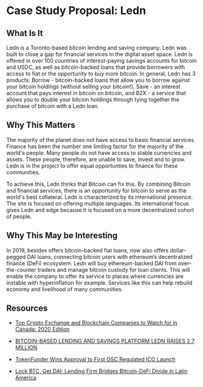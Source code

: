 # Case Study Proposal: Ledn

## What Is It

Ledn is a Toronto-based bitcoin lending and saving company. Ledn was built to close a gap for financial services in the digital asset space. Ledn is offered in over 100 countries of interest-paying savings accounts for bitcoin and USDC, as well as bitcoin-backed loans that provide borrowers with access to fiat or the opportunity to buy more bitcoin. In general, Ledn has 3 products: Borrow - bitcoin-backed loans that allow you to borrow against your bitcoin holdings (without selling your bitcoin!), Save - an interest account that pays interest in bitcoin on bitcoin, and B2X - a service that allows you to double your bitcoin holdings through tying together the purchase of bitcoin with a Ledn loan. 

## Why This Matters

The majority of the planet does not have access to basic financial services. Finance has been the number one limiting factor for the majority of the world's people. Many people do not have access to stable currencies and assets. These people, therefore, are unable to save, invest and to grow. Ledn is in the project to offer equal opportunties to finance for these communities.

To achieve this, Ledn thinks that Bitcoin can fix this. By combining Bitcoin and financial services,  there is an opportunity for bitcoin to serve as the world's best collateral. Ledn is characterized by its international presence. The site is focused on offering multiple languages. Its international focus gives Ledn and edge because it is focused on a more decentralized cohort of people. 

## Why This May be Interesting

In 2019, besides offers bitcoin-backed fiat loans, now also offers dollar-pegged DAI loans, connecting bitcoin users with ethereum’s decentralized finance (DeFi) ecosystem. Ledn will buy ethereum-backed DAI from over-the-counter traders and manage bitcoin custody for loan clients. This will enable the company to offer its service to places where currencies are instable with hyperinflation for example. Services like this can help rebuild economy and livelihood of many communities.

## Resources

* [Top Crypto Exchange and Blockchain Companies to Watch for in Canada: 2020 Edition](https://hackernoon.com/2020-top-crypto-exchange-and-blockchain-companies-to-watch-for-in-canada-jhr449u)

* [BITCOIN-BASED LENDING AND SAVINGS PLATFORM LEDN RAISES 2.7 MILLION](https://bitcoinmagazine.com/markets/bitcoin-based-lending-and-savings-platform-ledn-raises-2-7-million)

* [TokenFunder Wins Approval to First OSC Regulated ICO Launch](https://bitcoinmagazine.com/articles/tokenfunder-wins-approval-first-osc-regulated-ico-launch)

* [Lock BTC, Get DAI: Lending Firm Bridges Bitcoin-DeFi Divide in Latin America](https://www.coindesk.com/markets/2019/10/29/lock-btc-get-dai-lending-firm-bridges-bitcoin-defi-divide-in-latin-america/)


